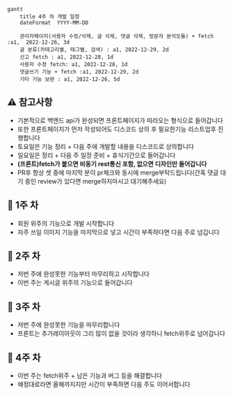 ```mermaid
gantt
    title 4주 차 개발 일정
    dateFormat  YYYY-MM-DD
    
    관리자페이지(사용자 수정/삭제, 글 삭제, 댓글 삭제, 방문자 분석모듈) + fetch           :a1,  2022-12-26, 3d
    글 분류(카테고리별, 태그별, 검색) : a1, 2022-12-29, 2d
    신고 fetch : a1, 2022-12-28, 1d
    사용자 수정 fetch: a1, 2022-12-28, 1d
    댓글쓰기 기능 + fetch :a1, 2022-12-29, 2d
    기타 기능 보완 : a1, 2022-12-26, 5d
```    


## ⚠️ 참고사항
- 기본적으로 백엔드 api가 완성되면 프론트페이지가 따라오는 형식으로 들어갑니다
- 또한 프론트페이지가 먼저 작성되어도 디스코드 상의 후 필요한기능 리스트업후 진행합니다
- 토요일은 기능 정리 + 다음 주에 개발할 내용을 디스코드로 상의합니다
- 일요일은 정리 + 다음 주 일정 준비 + 휴식기간으로 들어갑니다 
- **(프론트)fetch가 붙으면 비동기 rest통신 포함, 없으면 디자인만 들어갑니다**
- PR후 항상 셋 중에 마지막 분이 pr체크와 동시에 merge부탁드립니다(간혹 댓글 대기 중인 review가 있다면 merge하지마시고 대기해주세요)
## 📅 1주 차
- 회원 위주의 기능으로 개발 시작합니다
- 자주 쓰일 이미지 기능을 마지막으로 넣고 시간이 부족하다면 다음 주로 넘깁니다

## 📅 2주 차
- 저번 주에 완성못한 기능부터 마무리하고 시작합니다
- 이번 주는 게시글 위주의 기능으로 들어갑니다

## 📅 3주 차
- 저번 주에 완성못한 기능을 마무리합니다
- 프론트는 추가레이아웃이 그리 많이 없을 것이라 생각하니 fetch위주로 넘어갑니다

## 📅 4주 차
- 이번 주는 fetch위주 + 남은 기능과 버그 등을 해결합니다
- 예정대로라면 올해까지지만 시간이 부족하면 다음 주도 이어서합니다




